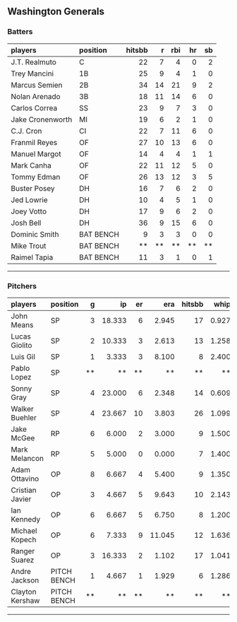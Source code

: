 ## Washington Generals

### Batters

 
|players          |position  | hitsbb|  r| rbi| hr| sb| 
|:----------------|:---------|------:|--:|---:|--:|--:| 
|J.T. Realmuto    |C         |     22|  7|   4|  0|  2| 
|Trey Mancini     |1B        |     25|  9|   4|  1|  0| 
|Marcus Semien    |2B        |     34| 14|  21|  9|  2| 
|Nolan Arenado    |3B        |     18| 11|  14|  6|  0| 
|Carlos Correa    |SS        |     23|  9|   7|  3|  0| 
|Jake Cronenworth |MI        |     19|  6|   2|  1|  0| 
|C.J. Cron        |CI        |     22|  7|  11|  6|  0| 
|Franmil Reyes    |OF        |     27| 10|  13|  6|  0| 
|Manuel Margot    |OF        |     14|  4|   4|  1|  1| 
|Mark Canha       |OF        |     22| 11|  12|  5|  0| 
|Tommy Edman      |OF        |     26| 13|  12|  3|  5| 
|Buster Posey     |DH        |     16|  7|   6|  2|  0| 
|Jed Lowrie       |DH        |     10|  4|   5|  1|  0| 
|Joey Votto       |DH        |     17|  9|   6|  2|  0| 
|Josh Bell        |DH        |     36|  9|  15|  6|  0| 
|Dominic Smith    |BAT BENCH |      9|  3|   3|  0|  0| 
|Mike Trout       |BAT BENCH |     **| **|  **| **| **| 
|Raimel Tapia     |BAT BENCH |     11|  3|   1|  0|  1| 

* * *

### Pitchers

 
|players         |position    |  g|     ip| er|    era| hitsbb|  whip| so|  w| sv| 
|:---------------|:-----------|--:|------:|--:|------:|------:|-----:|--:|--:|--:| 
|John Means      |SP          |  3| 18.333|  6|  2.945|     17| 0.927| 15|  0|  0| 
|Lucas Giolito   |SP          |  2| 10.333|  3|  2.613|     13| 1.258| 11|  0|  0| 
|Luis Gil        |SP          |  1|  3.333|  3|  8.100|      8| 2.400|  6|  0|  0| 
|Pablo Lopez     |SP          | **|     **| **|     **|     **|    **| **| **| **| 
|Sonny Gray      |SP          |  4| 23.000|  6|  2.348|     14| 0.609| 23|  2|  0| 
|Walker Buehler  |SP          |  4| 23.667| 10|  3.803|     26| 1.099| 19|  1|  0| 
|Jake McGee      |RP          |  6|  6.000|  2|  3.000|      9| 1.500|  3|  0|  3| 
|Mark Melancon   |RP          |  5|  5.000|  0|  0.000|      7| 1.400|  6|  1|  3| 
|Adam Ottavino   |OP          |  8|  6.667|  4|  5.400|      9| 1.350| 12|  2|  3| 
|Cristian Javier |OP          |  3|  4.667|  5|  9.643|     10| 2.143|  6|  0|  0| 
|Ian Kennedy     |OP          |  6|  6.667|  5|  6.750|      8| 1.200| 10|  1|  2| 
|Michael Kopech  |OP          |  6|  7.333|  9| 11.045|     12| 1.636| 15|  1|  0| 
|Ranger Suarez   |OP          |  3| 16.333|  2|  1.102|     17| 1.041| 18|  1|  0| 
|Andre Jackson   |PITCH BENCH |  1|  4.667|  1|  1.929|      6| 1.286|  2|  0|  0| 
|Clayton Kershaw |PITCH BENCH | **|     **| **|     **|     **|    **| **| **| **| 


* * *


